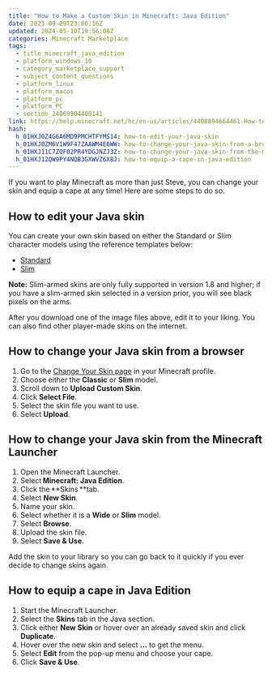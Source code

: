 ```yaml
---
title: "How to Make a Custom Skin in Minecraft: Java Edition"
date: 2021-09-09T23:00:16Z
updated: 2024-05-10T19:56:08Z
categories: Minecraft Marketplace
tags:
  - title_minecraft_java_edition
  - platform_windows_10
  - category_marketplace_support
  - subject_content_questions
  - platform_linux
  - platform_macos
  - platform_pc
  - platform_PC
  - section_24069904400141
link: https://help.minecraft.net/hc/en-us/articles/4408894664461-How-to-Make-a-Custom-Skin-in-Minecraft-Java-Edition
hash:
  h_01HXJ0Z4G6A6MD9PMCHTFYMS14: how-to-edit-your-java-skin
  h_01HXJ0ZM6V1W9F47ZAAWM4E6WW: how-to-change-your-java-skin-from-a-browser
  h_01HXJ11C7ZQF02PR4YDGJNZJ3Z: how-to-change-your-java-skin-from-the-minecraft-launcher
  h_01HXJ12QW9PY4NQB3GXWVZ6X8J: how-to-equip-a-cape-in-java-edition
---
```


If you want to play Minecraft as more than just Steve, you can change your skin and equip a cape at any time! Here are some steps to do so.

## How to edit your Java skin

You can create your own skin based on either the Standard or Slim character models using the reference templates below:

- [Standard](http://assets.mojang.com/SkinTemplates/4px_reference.png)
- [Slim](http://assets.mojang.com/SkinTemplates/3px_reference.png)

**Note:** Slim-armed skins are only fully supported in version 1.8 and higher; if you have a slim-armed skin selected in a version prior, you will see black pixels on the arms.

After you download one of the image files above, edit it to your liking. You can also find other player-made skins on the internet.

## How to change your Java skin from a browser

1.  Go to the [Change Your Skin page](https://www.minecraft.net/en-us/msaprofile/mygames/editskin) in your Minecraft profile.
2.  Choose either the **Classic** or **Slim** model.
3.  Scroll down to **Upload Custom Skin**.
4.  Click **Select File**.
5.  Select the skin file you want to use.
6.  Select **Upload**.

## How to change your Java skin from the Minecraft Launcher

1.  Open the Minecraft Launcher.
2.  Select **Minecraft: Java Edition**.
3.  Click the **Skins **tab.
4.  Select **New Skin**.
5.  Name your skin.
6.  Select whether it is a **Wide** or **Slim** model.
7.  Select **Browse**.
8.  Upload the skin file.
9.  Select **Save & Use**.

Add the skin to your library so you can go back to it quickly if you ever decide to change skins again.

## How to equip a cape in Java Edition 

1.  Start the Minecraft Launcher. 
2.  Select the **Skins** tab in the Java section. 
3.  Click either **New Skin** or hover over an already saved skin and click **Duplicate**. 
4.  Hover over the new skin and select **...** to get the menu. 
5.  Select **Edit** from the pop-up menu and choose your cape. 
6.  Click **Save & Use**.
